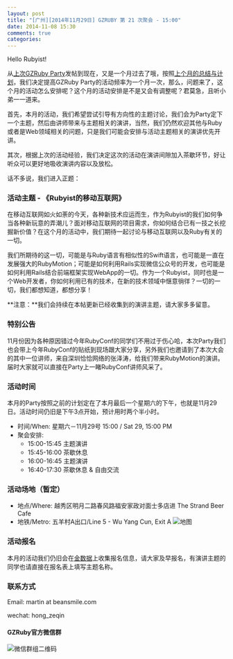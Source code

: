 ```yaml
---
layout: post
title: "[广州][2014年11月29日] GZRUBY 第 21 次聚会 - 15:00"
date: 2014-11-08 15:30
comments: true
categories: 
---
```


Hello Rubyist!

从[上次GZRuby Party](https://ruby-china.org/topics/21946)发帖到现在，又是一个月过去了哦，按照[上个月的总结与计划](https://ruby-china.org/topics/22323)，我们决定提高GZRuby Party的活动频率为一个月一次，那么，问题来了，这个月的活动怎么安排呢？这个月的活动安排是不是又会有调整呢？君莫急，且听小弟一一道来。

首先，本月的活动，我们希望尝试引导有方向性的主题讨论，我们会为Party定下一个主题，然后由讲师带来与主题相关的演讲，当然，我们仍然欢迎其他与Ruby或者是Web领域相关的问题，只是我们可能会安排与活动主题相关的演讲优先开讲。

其次，根据上次的活动经验，我们决定这次的活动在演讲间隙加入茶歇环节，好让听众可以更好地吸收演讲内容以及放松。

话不多说，我们进入正题：

### 活动主题 - 《Rubyist的移动互联网》
在移动互联网如火如荼的今天，各种新技术应运而生，作为Rubyist的我们如何争当各种新玩意的弄潮儿？面对移动互联网的项目需求，你如何结合已有一技之长挖掘新价值？在这个月的活动中，我们期待一起讨论与移动互联网以及Ruby有关的一切。

我们所期待的这一切，可能是与Ruby语言有相似性的Swift语言，也可能是一直在发展强大的RubyMotion；可能是如何利用Rails实现微信公众号的开发，也可能是如何利用Rails结合前端框架实现WebApp的一切。作为一个Rubyist，同时也是一个Web开发者，你如何利用已有的技术，在新的技术领域中惬意徜徉？一切的一切，我们都想知道，都想分享！

**注意：**我们会持续在本帖更新已经收集到的演讲主题，请大家多多留意。

### 特别公告
11月份因为各种原因错过今年RubyConf的同学们不用过于伤心哈，本次Party我们也会带上今年RubyConf的贴纸到现场跟大家分享，另外我们也邀请到了本次大会的其中一位讲师，来自深圳恰恰网络的张泽涛，给我们带来RubyMotion的演讲。届时大家就可以直接在Party上一睹RubyConf讲师风采了。

### 活动时间
本月的Party按照之前的计划定在了本月最后一个星期六的下午，也就是11月29日。活动时间仍旧是下午3点开始，预计用时两个半小时。

* 时间/When: 星期六－11月29号 15:00 / Sat 29, 15:00 PM
* 聚会安排:
    * 15:00-15:45 主题演讲
    * 15:45-16:00 茶歇休息
    * 16:00-16:45 主题演讲
    * 16:40-17:30 茶歇休息 & 自由交流

### 活动场地（暂定）
* 地点/Where: 越秀区明月二路春风路福安家政对面士多店进 The Strand Beer Cafe
* 地铁/Metro: 五羊村A出口/Line 5 - Wu Yang Cun, Exit A
![地图](https://ruby-china-files.b0.upaiyun.com/photo/2014/62bfb6e7dad7e030e96b5655a09c8bc3.png)

### 活动报名
本月的活动我们仍旧会在[金数据](https://jinshuju.net/f/SPe3IR)上收集报名信息，请大家及早报名，有演讲主题的同学也请直接在报名表上填写主题名称。

### 联系方式
Email: martin at beansmile.com

wechat: hong_zeqin

#### GZRuby官方微信群
![微信群组二维码](https://ruby-china-files.b0.upaiyun.com/photo/2014/203d0f152b9edf3df61dd258b9ecc7d5.png)
